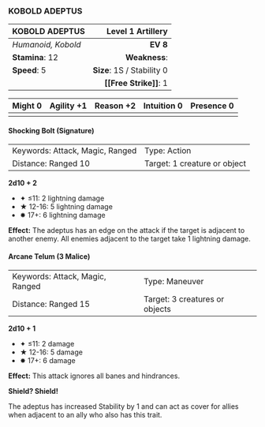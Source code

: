 ### KOBOLD ADEPTUS

| KOBOLD ADEPTUS     |      **Level 1 Artillery** |
| :----------------- | -------------------------: |
| *Humanoid, Kobold* |                   **EV 8** |
| **Stamina**: 12    |              **Weakness**: |
| **Speed**: 5       | **Size**: 1S / Stability 0 |
|                    |     **[[Free Strike]]**: 1 |

| **Might** 0 | **Agility** +1 | **Reason** +2 | **Intuition** 0 | **Presence** 0 |
| ----------- | -------------- | ------------- | --------------- | -------------- |
|             |                |               |                 |                |

#### Shocking Bolt (Signature)

|                                 |                              |
| :------------------------------ | :--------------------------- |
| Keywords: Attack, Magic, Ranged | Type: Action                 |
| Distance: Ranged 10             | Target: 1 creature or object |

**2d10 + 2**

- ✦ ≤11: 2 lightning damage
- ★ 12-16: 5 lightning damage
- ✸ 17+: 6 lightning damage

**Effect:** The adeptus has an edge on the attack if the target is adjacent to another enemy. All enemies adjacent to the target take 1 lightning damage.

#### Arcane Telum (3 Malice)

|                                 |                                |
| :------------------------------ | :----------------------------- |
| Keywords: Attack, Magic, Ranged | Type: Maneuver                 |
| Distance: Ranged 15             | Target: 3 creatures or objects |

**2d10 + 1**

- ✦ ≤11: 2 damage
- ★ 12-16: 5 damage
- ✸ 17+: 6 damage

**Effect:** This attack ignores all banes and hindrances.

**Shield? Shield!**

The adeptus has increased Stability by 1 and can act as cover for allies when adjacent to an ally who also has this trait.
